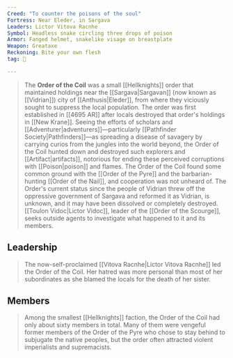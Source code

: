 ```yaml
---
Creed: "To counter the poisons of the soul"
Fortress: Near Eleder, in Sargava
Leaders: Lictor Vitova Racnhe
Symbol: Headless snake circling three drops of poison
Armor: Fanged helmet, snakelike visage on breastplate
Weapon: Greataxe
Reckoning: Bite your own flesh
tag: 👥

---
```


> The **Order of the Coil** was a small [[Hellknights]] order that maintained holdings near the [[Sargava|Sargavan]] (now known as [[Vidrian]]) city of [[Anthusis|Eleder]], from where they viciously sought to suppress the local population. The order was first established in [[4695 AR]] after locals destroyed that order's holdings in [[New Krane]].
> Seeing the efforts of scholars and [[Adventurer|adventurers]]—particularly [[Pathfinder Society|Pathfinders]]—as spreading a disease of savagery by carrying curios from the jungles into the world beyond, the Order of the Coil hunted down and destroyed such explorers and [[Artifact|artifacts]], notorious for ending these perceived corruptions with [[Poison|poison]] and flames.
> The Order of the Coil found some common ground with the [[Order of the Pyre]] and the barbarian-hunting [[Order of the Nail]], and cooperation was not unheard of.
> The Order's current status since the people of Vidrian threw off the oppressive government of Sargava and reformed it as Vidrian, is unknown, and it may have been dissolved or completely destroyed. [[Toulon Vidoc|Lictor Vidoc]], leader of the [[Order of the Scourge]], seeks outside agents to investigate what happened to it and its members.


## Leadership

> The now-self-proclaimed [[Vitova Racnhe|Lictor Vitova Racnhe]] led the Order of the Coil. Her hatred was more personal than most of her subordinates as she blamed the locals for the death of her sister.


## Members

> Among the smallest [[Hellknights]] faction, the Order of the Coil had only about sixty members in total. Many of them were vengeful former members of the Order of the Pyre who chose to stay behind to subjugate the native peoples, but the order often attracted violent imperialists and supremacists.







